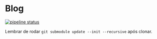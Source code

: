 # Blog

[![pipeline status](https://gitlab.com/plnsc/blog/badges/main/pipeline.svg)](https://gitlab.com/plnsc/blog/-/commits/main)

Lembrar de rodar `git submodule update --init --recursive` após clonar.
